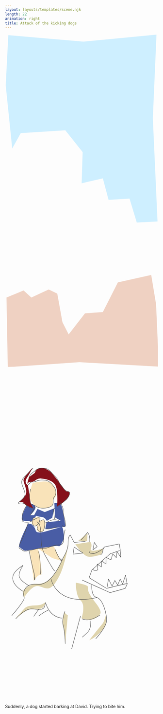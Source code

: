 ```yaml
---
layout: layouts/templates/scene.njk
length: 22
animation: right
title: Attack of the kicking dogs
---
```


<svg viewBox="0 0 590 1280" xmlns="http://www.w3.org/2000/svg" xml:space="preserve" style="fill-rule:evenodd;clip-rule:evenodd;stroke-linejoin:round;stroke-miterlimit:2">
<g transform="matrix(.99928 0 0 .99963 .835 2.843)"><path style="fill:none" d="M-.836-2.844h590.427v1280.48H-.836z"/><clipPath id="a"><path d="M-.836-2.844h590.427v1280.48H-.836z"/></clipPath><g clip-path="url(#a)"><path d="m5.408 1013.07 66.004-27.001 30 27.001 66.996-31.001 33 16 20 110.001 24 47 63-81 69-5 58.004-114.001 128.778-28.856 18.718 112.877 10.5 239.98-305.996-17-277 19-5.004-268Z" style="fill:#efd1c2" transform="matrix(1.00072 0 0 1.00037 -.836 -2.844)"/><path d="m12.475 3.494-10.004 193 25.004 243 32.992-59.004 172.008-10.996 66.996 84-4 120 82-19 22 83 80.996-5.004 28.008 92.004 79.996-4-17.996-397 13.996-322-282 27-289.996-25Z" style="fill:#ceefff" transform="matrix(1.00072 0 0 1.00037 -.836 -2.844)"/></g></g>
</svg>


<svg viewBox="0 0 590 1280" xmlns="http://www.w3.org/2000/svg" xml:space="preserve" style="fill-rule:evenodd;clip-rule:evenodd;stroke-linejoin:round;stroke-miterlimit:10">
<path style="fill:none" d="M-.836-2.844h590.427v1280.48H-.836z" transform="matrix(.99928 0 0 .99963 .835 2.843)"/><path d="M83.088 534.026s-30.887 54.429-12.996 57c17.891 2.57 36.996 3 36.996 3l14-24H97.092s28.738-25.821 17.992-36.004c-10.746-10.184-20.891-6.235-31.996.004Z" style="fill:#495da5"/><path d="m125.092 546.026-13.008 24s17.383 5.894 30.004 7c12.621 1.105 18.996 14.996 18.996 14.996l21.008-11.996 7-36-36.004 14-27.996-12Z" style="fill:#495da5"/><path d="M190.092 524.026s21.933-6.504 28 11c6.066 17.504 14.992 78.996 14.992 78.996l-77.996 10.004 4.996-27.004 55.004-4.996-21.996-13-3-55Z" style="fill:#495da5"/><path d="M89.084 602.022s-42.957 81.847-32.992 91.004c9.965 9.156 20.996 14 20.996 14s96.566-13.778 113.996-18.004c17.43-4.227 18.199 9.351 28.008-11.996 9.808-21.348 8.68-10.153 6.992-35.004-1.687-24.852-6.996-26.996-6.996-26.996l-67 19s-31.516 8.765-34.004-5.004c-2.488-13.77-16-24-16-24l-13-3Z" style="fill:#495da5"/><path d="m318.092 639.026-36.008 29.996 35.008 1.004 1-31ZM271.092 682.026s30.648 46.187 51 48c20.351 1.812 48.996-9 48.996-9l8-23s-54.613 19.07-48 1c6.613-18.071-2-26-2-26l-57.996 9ZM241.088 702.026s-12.902 61.441-25.996 90c-13.094 28.558-30.856 59.547-50.004 60-19.148.453-32.25-14.778-51.004-7.004-18.754 7.773-39.992 41.004-39.992 41.004s-13.445-18.93 2-32c15.445-13.071 28.805-20.211 53-20 24.195.211 47.656-17.625 62-39 14.344-21.375 49.996-93 49.996-93ZM273.088 830.026s-1.25 50.589 19 69c20.25 18.41 3 68 3 68s29.121 9.402 46 3c16.879-6.403 26-20 26-20s9.734-8.086-18.004-43.004-31.203-50.836-28.996-59.996c2.207-9.161-47-17-47-17ZM157.092 904.026s-13.641 11.949-31.004 13c-17.363 1.05-39.242-.305-51 12-11.758 12.304-35 39-35 39s36.766-31.153 52.996-35.004c16.231-3.852 29.473.953 44.008-2.996 14.535-3.95 20-26 20-26ZM231.088 939.026s-14.059 36.148-6.996 58c7.062 21.854 8 68.004 8 68.004l9.996-110.004s-15.449-6.465-11-16ZM389.088 953.026s-4.961 26.007-13.004 34.996c-8.043 8.988-50.996 63.008-50.996 63.008s20.039-7.86 36-24c15.961-16.15 27.238-26.92 28-41.004.762-14.082 0-33 0-33Z" style="fill:#dfd4ad"/><path d="m115.092 407.026-23.004 17-8 29s1.781-10.891 17-11c15.219-.11 19.305-14.797 38.004-13 18.699 1.796 50.473 7.472 57.992 31.996 7.52 24.523 4.004 75.004 4.004 75.004s33.484-20.746 39.004-29c5.519-8.254 14.043-24.411 6.996-27-7.047-2.59-9.637 3.468-18-9-8.363-12.469-44.871-60.598-53.996-68-9.125-7.403-26.766-18.25-42.004-14s-17.996 18-17.996 18Z" style="fill:#85101a"/><path d="M105.088 389.026s-35.48 36.496-33.996 48c1.484 11.504 15.57 38.07 9 53-6.57 14.929-28.004 30-28.004 30s16.055-3.625 22.004 5c5.949 8.625 33.996 18 33.996 18l-8.996-18-11-70s-16.906-8.438-4.004-28c12.902-19.563 21-38 21-38Z" style="fill:#85101a"/><path d="M106.092 447.026s-17.837 48.987-9.382 62.845c8.456 13.858 16.452 26.576 33.374 31.151 16.922 4.574 33.645 3.086 44.008-2.996s12.926-12.211 12-22c-.926-9.789 12.851-16.454 11-28-1.852-11.547-7.492-37.918-26.004-45-18.512-7.082-61.227 1.75-64.996 4ZM108.088 582.026s-10.598 23.894 1.004 26c11.601 2.105 16 6 16 6s-7.914 16.48 7 20c14.914 3.519 19-5.2 23-21 4-15.801-5-25-5-25l-20.004 4s9.27-12.512-.004-14.004c-9.273-1.492-21.996 4.004-21.996 4.004ZM95.084 706.022l16 118s14.449-25.676 25.008-23.996c10.558 1.679-.238-44.453-1.004-64-.766-19.547-9-37-9-37l-31.004 6.996ZM188.088 690.026l27.004 55-33.008-10.004-55.996-36.996 62-8Z" style="fill:#f9e3b9"/><path d="M300.188 413.594c-.426-.216-.906-.029-1.344.062-.393.082-.795.137-1.188.219-.392.082-.763.168-1.156.25-.393.082-.795.169-1.188.25l-1.187.25-12.937 2.687c-5.888 1.223-11.808 2.395-17.688 3.657-.434.093-.884.114-1.281.312-.516.257-.919.679-1.375 1.031-.469.363-1.059.614-1.406 1.094-.41.566-.548 1.292-.813 1.938-.253.618-.537 1.241-.75 1.875-.245.73-.333 1.498-.5 2.25-.405 1.829-.771 3.68-1.219 5.5-.572 2.324-1.442 5.243-4.062 5.875a.492.492 0 0 0-.375.594c.065.269.324.44.593.374 2.471-.604 3.676-2.796 4.407-5.062.743-2.304 1.133-4.703 1.656-7.062.159-.718.234-1.461.469-2.157.207-.614.477-1.211.718-1.812.231-.574.327-1.217.688-1.719.29-.403.793-.574 1.188-.875.407-.311.76-.737 1.218-.969.32-.161.712-.117 1.063-.187 5.896-1.179 11.768-2.465 17.656-3.688 4.318-.896 8.651-1.791 12.969-2.687 1.177-.245 2.353-.475 3.531-.719.425-.088.856-.193 1.281-.281.162-.034.631-.037.532-.156-.043-.052.051.152.062.218.019.115.012.229.031.344.059.353.129.678.188 1.031.172 1.036.358 2.089.531 3.125.46 2.763.915 5.518 1.375 8.282.115.69.229 1.402.344 2.093.025.154.156.46.031.563-.316.258-.805.336-1.188.468-.556.192-1.131.402-1.687.594-1.669.576-3.331 1.143-5 1.719-4.451 1.535-8.893 3.058-13.344 4.594-1.112.384-2.231.77-3.343 1.156-.582.202-1.209.332-1.75.625-.403.218-.687.574-1.032.875-.948.828-1.899 1.667-2.844 2.5-2.49 2.198-4.977 4.396-7.468 6.594-8.212 7.245-16.413 14.505-24.625 21.75-2.464 2.173-4.943 4.326-7.407 6.5-.821.724-1.65 1.46-2.468 2.187-.438.389-.972.712-1.313 1.188-.288.403-.327.91-.5 1.375-.313.842-.63 1.687-.937 2.531-1.382 3.799-2.775 7.607-4.156 11.406-.154.422-.284.828-.438 1.25l-.469 1.282c-.153.422-.315.827-.469 1.25-.17.469-.423.991-.281 1.5.157.559.7.783 1.157 1.062.37.227.722.46 1.093.688l1.125.687 1.125.687c.371.228.723.461 1.094.688 4.131 2.53 8.275 5.032 12.406 7.562 3.396 2.08 6.792 4.171 10.188 6.25l6.781 4.157c1.509.924 3.022 1.857 4.531 2.781.755.462 1.527.913 2.281 1.375l1.126.687c.377.232.747.488 1.124.719.347.213.697.456 1.094.563.719.193 1.427-.053 2.125-.219l1.719-.406c.566-.134 1.121-.272 1.688-.407.566-.134 1.121-.272 1.687-.406 1.132-.268 2.274-.512 3.406-.781 1.699-.403 3.396-.816 5.094-1.219 2.83-.671 5.67-1.36 8.5-2.031 6.793-1.611 13.582-3.201 20.375-4.813 2.264-.537 4.517-1.087 6.781-1.624l1.844-.438.531-.125c-.081.189-.138.374-.218.563-.244.568-.507 1.15-.75 1.718-.231.537-.458 1.057-.688 1.594-.921 2.149-1.829 4.289-2.75 6.438-.199.465-.358 1.187-.844 1.437-.221.114-.509.152-.75.219-.412.115-.837.26-1.25.375l-1.218.343c-2.063.576-4.125 1.144-6.188 1.719-6.189 1.727-12.374 3.461-18.562 5.188-2.889.806-5.8 1.6-8.688 2.406-.413.115-.808.223-1.219.344-.355.104-.693.337-1.062.312-.349-.023-.621-.29-.938-.437-.371-.174-.751-.332-1.125-.5-1.496-.672-3.003-1.36-4.5-2.032-4.864-2.182-9.73-4.348-14.594-6.531-16.836-7.555-33.663-15.132-50.5-22.687a.555.555 0 0 0-.718.281c-.12.268.013.567.281.687 16.837 7.555 33.663 15.133 50.5 22.688 5.238 2.35 10.481 4.681 15.719 7.031 1.496.672 2.995 1.379 4.5 2.031.432.188.842.5 1.312.532.486.033.936-.218 1.406-.344.414-.111.807-.229 1.219-.344 1.238-.345 2.481-.717 3.719-1.062 4.126-1.152 8.249-2.286 12.375-3.438 4.951-1.381 9.924-2.774 14.875-4.156 1.65-.461 3.287-.914 4.938-1.375.552-.154 1.101-.267 1.5-.719.381-.433.557-1.008.781-1.531.23-.537.457-1.088.687-1.625.691-1.612 1.372-3.232 2.063-4.844.23-.537.457-1.056.687-1.594.23-.537.458-1.087.688-1.624.169-.396.441-.823.5-1.25.185-1.35-1.38-.826-2.094-.657-.566.135-1.153.241-1.719.375-1.698.403-3.395.816-5.093 1.219-9.057 2.15-18.1 4.319-27.157 6.469-2.83.672-5.669 1.328-8.5 2-1.698.403-3.395.815-5.093 1.218-.567.135-1.122.272-1.688.407l-1.719.406c-.512.122-1.098.359-1.625.219-.291-.078-.557-.313-.812-.469l-1.125-.687-1.125-.688-1.125-.688c-.755-.461-1.527-.944-2.281-1.406-1.51-.924-3.022-1.826-4.532-2.75-2.264-1.386-4.517-2.77-6.781-4.156-3.396-2.079-6.791-4.171-10.187-6.25-4.126-2.525-8.25-5.037-12.376-7.562-.37-.228-.754-.461-1.124-.688-.742-.454-1.477-.921-2.219-1.375-.182-.111-.63-.259-.688-.469-.06-.218.144-.575.219-.781.162-.447.338-.897.5-1.344.153-.422.315-.828.469-1.25.153-.422.284-.859.437-1.281 1.381-3.799 2.775-7.607 4.156-11.406.307-.845.606-1.685.907-2.532.135-.379.17-.798.406-1.124.298-.414.773-.665 1.156-1 .824-.722 1.648-1.463 2.469-2.188 2.874-2.536 5.751-5.057 8.625-7.594 7.8-6.884 15.574-13.772 23.375-20.656 2.805-2.476 5.632-4.962 8.438-7.438.629-.555 1.248-1.097 1.874-1.656.285-.254.508-.601.844-.781.495-.265 1.063-.349 1.594-.531.557-.191 1.131-.402 1.688-.594l3.343-1.156c4.451-1.536 8.893-3.058 13.344-4.594l3.344-1.156c.556-.192 1.1-.371 1.656-.563.508-.175 1.112-.307 1.531-.656.698-.58.25-1.816.125-2.563-.057-.345-.098-.685-.156-1.031-.518-3.108-1.044-6.235-1.563-9.343-.057-.346-.129-.686-.187-1.032-.058-.345-.099-.686-.156-1.031-.097-.579-.145-1.959-.781-2.281ZM226.094 613.031a.498.498 0 0 0-.5.5c-.16 7.876-.131 16.522-4.25 23.531-1.621 2.759-3.866 5.197-6.125 7.438-3.623 3.594-7.585 6.825-11.25 10.375a.53.53 0 0 0 0 .75.53.53 0 0 0 .75.031c4.125-4 8.57-7.643 12.562-11.781 1.837-1.904 3.629-3.992 4.969-6.281 4.2-7.177 4.182-15.971 4.344-24.032a.527.527 0 0 0-.5-.531ZM86 355.906c-.219.196-.258.532-.062.75 1.128 1.261 2.331 2.464 3.5 3.688 1.089 1.141 2.205 2.398 2.875 3.844 1.247 2.69 1.671 5.538 2.156 8.437.293 1.75.541 3.492.781 5.25.159 1.166.358 2.328.469 3.5.165 1.746.188 3.529.281 5.281.468 8.844-.091 17.722 1.063 26.532 1.106 8.45 3.544 16.944 7.031 24.718 1.774 3.957 3.966 7.696 6.094 11.469 2.68 4.754 5.4 9.476 8.156 14.187 2.143 3.665 4.281 7.331 6.468 10.969.938 1.559 1.9 3.102 2.844 4.657.454.747.861 1.535 1.406 2.218.79.99 1.842 1.782 2.75 2.656.201.193.496.169.688-.031.192-.2.2-.526 0-.719-.876-.842-1.895-1.578-2.656-2.531-.885-1.107-1.548-2.448-2.282-3.656a652.443 652.443 0 0 1-2.812-4.687c-2.169-3.645-4.341-7.269-6.469-10.938a1048.64 1048.64 0 0 1-8.093-14.219c-1.807-3.229-3.675-6.432-5.188-9.812-3.44-7.685-5.819-16.055-6.906-24.407-1.066-8.19-.666-16.457-.938-24.687-.077-2.352-.154-4.751-.375-7.094-.167-1.769-.478-3.552-.718-5.312-.56-4.107-1.052-8.425-2.813-12.219-1.419-3.058-4.305-5.328-6.5-7.781-.195-.219-.531-.258-.75-.063Z" style="fill:#4b4b4b;fill-rule:nonzero" transform="matrix(1.48561 0 0 1.48562 -5.075 65.814)"/><path d="M75.938 345.031a.5.5 0 0 0-.469.531c.313 3.937-.483 7.835-.75 11.75-.108 1.584-.124 3.214.156 4.782a9.453 9.453 0 0 0 1.219 3.281 6.6 6.6 0 0 0 1.5 1.687c4.303 3.493 9.258-1.739 12.375-4.437a57.74 57.74 0 0 1 2.062-1.719 24.818 24.818 0 0 1 2.657-1.781.522.522 0 0 0 .187-.719.522.522 0 0 0-.719-.187c-1.504.891-2.845 1.877-4.187 3-.705.59-1.368 1.21-2.063 1.812-2.444 2.12-6.355 5.883-9.656 3.219a6.264 6.264 0 0 1-1.094-1.125 6.52 6.52 0 0 1-.875-1.656c-.382-1.049-.535-2.172-.593-3.281-.084-1.596.033-3.194.187-4.782.321-3.306.858-6.576.594-9.906a.5.5 0 0 0-.531-.469Z" style="fill:#4b4b4b;fill-rule:nonzero" transform="matrix(1.48561 0 0 1.48562 -5.075 65.814)"/><path d="M90.313 345.656c-1.009.017-2.039.239-3 .532-1.532.466-2.96 1.202-4.375 1.937-2.346 1.218-4.61 2.533-7.125 3.375a.522.522 0 0 0-.313.656.488.488 0 0 0 .625.313c2.566-.859 4.886-2.231 7.281-3.469 1.361-.704 2.747-1.401 4.219-1.844.87-.262 1.774-.456 2.688-.468.417-.006.901.052 1.312.124 1.918.338 2.589.973 2.094 2.969a10.62 10.62 0 0 1-.313 1c-.612 1.726-1.465 3.356-2.125 5.063a17.11 17.11 0 0 0-.656 2.125c-.069.285.121.556.406.625a.505.505 0 0 0 .625-.375c.163-.675.344-1.353.594-2 .191-.494.489-1.14.719-1.657.255-.573.531-1.174.781-1.75.832-1.914 2.373-5.572-.469-6.624a6.982 6.982 0 0 0-1.468-.407 8.39 8.39 0 0 0-1.5-.125ZM60.313 312.438c-.249-.156-.564-.062-.719.187-4.344 6.944-8.518 14.202-10.875 22.094-1.103 3.691-1.926 7.789-1.313 11.656.204 1.283.744 2.425 1.125 3.656.426 1.373.182 2.689.188 4.094.003.813.105 1.738.781 2.281.483.388 1.353.573 1.844.719.902.269 1.789.478 2.719.625 3.213.509 6.486.326 9.718.125 1.263-.078 2.61-.028 3.844-.344 1.74-.445 3.252-1.612 4.875-2.343a.494.494 0 0 0 .25-.657.528.528 0 0 0-.687-.25c-1.562.704-3.017 1.823-4.688 2.25-1.596.408-3.395.348-5.031.438-3.139.172-6.351.217-9.438-.469-1.085-.241-1.482-.38-2.531-.75-.08-.028-.153-.103-.219-.156-.707-.575-.422-2.083-.375-2.813.088-1.363-.041-2.486-.5-3.781-.326-.923-.692-1.808-.843-2.781-.659-4.227.419-8.711 1.75-12.688 2.419-7.23 6.283-13.908 10.312-20.343.156-.249.061-.595-.187-.75Z" style="fill:#4b4b4b;fill-rule:nonzero" transform="matrix(1.48561 0 0 1.48562 -5.075 65.814)"/><path d="M81.344 316.625a.544.544 0 0 0-.719.25c-3.692 7.542-7.011 15.35-12.406 21.875a.516.516 0 0 0 .062.719.479.479 0 0 0 .688-.063c5.45-6.587 8.888-14.449 12.625-22.062a.544.544 0 0 0-.25-.719ZM101.906 350.875c-.738.136-1.466.44-2.093.719-2.505 1.112-4.757 2.82-7.407 3.594a.504.504 0 0 0 .282.968c2.697-.79 4.98-2.493 7.531-3.625.922-.409 2.351-1.061 3.343-.5.602.341.856 1.136 1.094 1.719.658 1.611 1.041 3.337 1.25 5.062.665 5.487-.522 11.054-2 16.313-.198.704-.414 1.393-.625 2.094-.329 1.094-.54 1.927-1.531 2.562-1.126.722-2.516.992-3.812 1.188-1.158.175-2.389.387-3.563.25-2.872-.335-4.975-2.561-6.219-5.031-.463-.921-.988-2.106-1-3.157-.012-1.188 1.247-2.584 1.75-3.593a.542.542 0 0 0-.25-.719c-.262-.131-.588-.044-.718.219-.636 1.278-1.859 2.578-1.844 4.093.014 1.429.744 3.003 1.437 4.219 1.448 2.54 3.711 4.684 6.719 5.031 1.27.147 2.591-.09 3.844-.281 1.446-.221 2.967-.538 4.218-1.344 1.207-.777 1.572-1.796 1.969-3.125.319-1.064.653-2.144.938-3.219 1.433-5.402 2.51-11.135 1.562-16.718-.305-1.799-.849-3.578-1.656-5.219-.247-.502-.57-.939-1.063-1.219-.656-.373-1.417-.417-2.156-.281ZM137.844 369.469c-3.559.999-7.1 2.087-10.656 3.093-2.507.71-5.049 1.406-7.626 1.813-3.463.547-6.954.124-10.437.125-.278 0-.5.222-.5.5s.222.5.5.5c3.538 0 7.073.417 10.594-.125 6.257-.963 12.327-3.204 18.406-4.906a.538.538 0 0 0 .375-.657c-.079-.282-.374-.422-.656-.343Z" style="fill:#4b4b4b;fill-rule:nonzero" transform="matrix(1.48561 0 0 1.48562 -5.075 65.814)"/><path d="M129.562 350.688c-3.058.302-6.074 1.422-8.906 2.562-4.919 1.98-9.609 4.512-14.5 6.562-.256.108-.357.401-.25.657.108.256.4.357.656.25 5.483-2.297 10.713-5.207 16.313-7.219 2.184-.785 4.459-1.525 6.781-1.75 4.61-.446 9.195 1.242 13.719 1.844a.516.516 0 0 0 .594-.438.57.57 0 0 0-.469-.625c-4.614-.61-9.236-2.308-13.938-1.843ZM132.5 321.312a.5.5 0 0 0-.719.094c-.832 1.077-2.094 2.022-2.562 3.344-.319.9-.153 2.035-.125 2.906.041 1.324.131 2.65.25 3.969.532 5.914 1.618 11.76 2.312 17.656a.505.505 0 0 0 1-.125c-.691-5.886-1.766-11.719-2.281-17.625a68.802 68.802 0 0 1-.219-3.906c-.019-.654-.052-1.315-.062-1.969a1.58 1.58 0 0 1 .094-.562c.432-1.19 1.652-2.061 2.406-3.032a.537.537 0 0 0-.094-.75ZM143.844 304.094a.491.491 0 0 0-.656.25.505.505 0 0 0 .281.656c3.601 1.525 5.243 5.111 6.656 8.531.583 1.412 1.095 2.855 1.719 4.25.61 1.365 1.205 2.583 1.468 4.063.739 4.152.008 8.411.75 12.562 1.14 6.372 3.191 12.549 4.407 18.906.212 1.111.435 2.224.593 3.344.259 1.835.299 3.665.532 5.5.198 1.557.536 3.053.031 4.594-.445 1.357-2.213 2.603-3.625 2.031-1.333-.54-2.315-1.871-3.406-2.75-.229-.184-.535-.166-.719.063-.184.228-.166.566.063.75 1.187.953 2.202 2.358 3.656 2.937 2.458.98 4.917-1.369 5.312-3.687.259-1.514-.168-3.031-.312-4.532-.162-1.69-.261-3.379-.5-5.062-.323-2.271-.77-4.515-1.282-6.75-1.185-5.182-2.803-10.297-3.75-15.531-.749-4.146-.007-8.411-.75-12.563-.363-2.031-1.341-3.765-2.124-5.656-.591-1.424-1.124-2.873-1.75-4.281-1.429-3.211-3.238-6.198-6.594-7.625ZM98.156 247.844a40.815 40.815 0 0 0-6.781.687c-3.949.742-7.435 2.846-11.281 3.907-1.002.276-2.05.531-3.094.562-1.817.054-3.578-.241-5.375.219-1.082.276-2.097 1.155-2.937 1.843-1.871 1.533-3.59 3.277-5.313 4.969a.53.53 0 0 0 .75.75c1.814-1.782 3.623-3.611 5.625-5.187.607-.478 1.353-1.151 2.125-1.344 1.715-.429 3.419-.134 5.156-.188 1.129-.034 2.26-.294 3.344-.593 3.815-1.053 7.273-3.172 11.188-3.907 4.696-.881 9.706-.788 14.437-.25 2.699.308 5.532.742 8 1.938 5.337 2.587 9.736 6.989 13.469 11.5 2.438 2.946 4.651 6.047 6 9.656 1.855 4.964 2.152 10.663-.157 15.532-1.513 3.191-4.379 5.5-5.124 9.062-1.042 4.979 1.009 10.548-1.563 15.219-2.579 4.683-9.102 6.63-13.937 7.593a53.055 53.055 0 0 1-13.844.907c-2.9-.193-5.865-.624-8.594-1.657-3.435-1.3-6.388-3.651-9.656-5.312-1.855-.943-3.706-1.987-5.656-2.719-1.468-.55-3.634-1.06-4.594-2.469a1.894 1.894 0 0 1-.219-.406c-.204-.57-.412-1.109-.594-1.687a33.223 33.223 0 0 1-.5-1.75c-.585-2.314-.939-4.684-1.125-7.063-.234-3.002-.271-6.021-.281-9.031-.005-1.413-.029-2.839.094-4.25.363-4.171 1.599-8.228 2.312-12.344a.511.511 0 0 0-.406-.593.512.512 0 0 0-.594.406c-.718 4.144-1.946 8.237-2.312 12.437-.23 2.643-.111 5.321-.063 7.969.045 2.432.156 4.895.438 7.312.283 2.434.734 4.848 1.469 7.188.206.659.483 1.736.937 2.406 1.234 1.822 3.896 2.333 5.781 3.094 1.955.789 3.855 1.86 5.719 2.844 2.993 1.58 5.726 3.733 8.906 4.937 3.751 1.421 7.897 1.781 11.875 1.813 4.242.033 8.525-.366 12.657-1.344 4.801-1.136 10.549-3.171 13.093-7.781 2.661-4.822.585-10.377 1.657-15.5.719-3.439 3.595-5.757 5.062-8.844 2.434-5.12 2.139-11.117.188-16.344-1.491-3.992-3.99-7.448-6.75-10.656-3.734-4.338-8.004-8.569-13.219-11.094-2.902-1.405-6.293-1.861-9.469-2.156-2.246-.209-4.55-.324-6.844-.281Z" style="fill:#4b4b4b;fill-rule:nonzero" transform="matrix(1.48561 0 0 1.48562 -5.075 65.814)"/><path d="M76.281 217a.518.518 0 0 0-.718.094c-2.65 3.432-5.812 6.448-8.907 9.468-4.277 4.175-8.657 8.27-12.687 12.688-3.375 3.7-7.328 7.909-7.813 13.156-.319 3.453.567 6.928 1.625 10.188 1.484 4.572 3.477 8.952 5.032 13.5 1.148 3.359 2.2 6.97 1.812 10.562-.447 4.141-3.403 7.529-6.125 10.469-1.454 1.57-2.99 3.05-4.562 4.5-1.169 1.077-2.347 1.854-3.688 2.687-.592.369-1.212.735-1.719 1.219-.851.814-2.121 3.284-.187 3.688 1.285.268 2.743-.438 3.969-.688 1.277-.26 2.703-.167 4-.156.648.006 1.294.029 1.937.125 4.238.633 7.757 3.825 10.969 6.406 2.309 1.856 4.593 3.51 7.25 4.844.926.465 1.999.725 3 .969 2.082.506 4.198.817 6.312 1.156a.515.515 0 0 0 .594-.437.546.546 0 0 0-.437-.626c-2.087-.334-4.164-.625-6.219-1.124-.92-.224-1.931-.446-2.781-.876-.975-.492-1.956-1.005-2.875-1.593-1.454-.929-2.814-2.047-4.157-3.125-3.124-2.51-6.438-5.466-10.437-6.438-1.725-.419-3.461-.332-5.219-.312-.391.004-1.111-.022-1.562.031-.38.044-.818.159-1.188.25-.672.166-1.32.367-2 .5-.756.148-1.284.343-1.031-.594.038-.14.088-.309.156-.437a2.62 2.62 0 0 1 .281-.375c.308-.359.435-.489.813-.781.322-.249.718-.537 1.062-.75.793-.494 1.629-.935 2.375-1.5 1.203-.913 2.291-2.016 3.375-3.063 1.561-1.508 3.082-3.079 4.469-4.75 2.23-2.686 4.274-5.537 4.656-9.094.265-2.468-.162-4.862-.75-7.25-1.384-5.626-3.964-10.847-5.843-16.312-1.173-3.41-2.209-7.076-1.875-10.719.457-5 4.328-9.049 7.531-12.562 4.448-4.88 9.299-9.369 14-14 2.663-2.625 5.367-5.285 7.656-8.25a.483.483 0 0 0-.094-.688Z" style="fill:#4b4b4b;fill-rule:nonzero" transform="matrix(1.48561 0 0 1.48562 -5.075 65.814)"/><path d="M97.938 216.906c-4.013.26-7.955 1.243-11.438 3.094-1.989 1.057-3.657 2.48-5.406 3.875-1.435 1.144-2.895 2.219-4.344 3.344-4.934 3.831-9.659 7.857-11.406 14.093a.506.506 0 0 0 .344.626.507.507 0 0 0 .625-.344c1.781-6.369 6.909-10.383 11.937-14.25 1.164-.896 2.32-1.772 3.469-2.688 1.701-1.356 3.316-2.754 5.25-3.781 6.74-3.58 15.311-3.749 22.562-1.75 4.393 1.211 8.037 3.773 11.188 7 1.823 1.867 3.462 3.917 5.219 5.844 4.135 4.535 8.764 8.531 12.374 13.531 2.506 3.47 4.04 7.571 6.313 11.188 2.508 3.989 5.433 7.707 8.344 11.406 1.618 2.056 3.174 4.206 5.093 6 1.641 1.533 3.497 2.912 5.563 3.812 1.228.536 2.602.259 3.844.688.621.214 1.148.654 1.593 1.125 1.613 1.706 1.562 4.115 1.032 6.281-.282 1.152-.721 2.253-1.25 3.312a25.52 25.52 0 0 1-2.75 4.313c-1.393 1.774-2.935 3.409-4.532 5a128.266 128.266 0 0 1-8.874 8.031c-4.448 3.673-9.081 7.106-13.719 10.532a.543.543 0 0 0-.125.75c.174.235.514.267.75.093 5.009-3.7 10.012-7.397 14.781-11.406 3.087-2.596 6.086-5.335 8.906-8.219.949-.97 1.882-1.925 2.75-2.968a35.977 35.977 0 0 0 1.813-2.344c2.724-3.897 5.958-10.853 1.406-14.656-.431-.361-.9-.659-1.438-.844-1.116-.385-2.317-.181-3.437-.532-1.984-.621-4.093-2.317-5.594-3.718-2.249-2.102-4.051-4.708-5.937-7.125-2.555-3.275-5.129-6.575-7.344-10.094-2.288-3.635-3.823-7.73-6.344-11.219-3.635-5.032-8.303-9.062-12.468-13.625-1.766-1.934-3.418-3.969-5.25-5.843-3.279-3.355-7.09-6.055-11.657-7.313a36.227 36.227 0 0 0-11.843-1.219ZM65.75 431.625a.513.513 0 0 0-.406.594c2.553 12.833 5.156 25.63 8.125 38.375 1.484 6.373 3.107 12.721 4.719 19.062.786 3.097 1.069 6.249 1.156 9.438.034 1.249.064 2.205-.188 3.375-.216 1.007-1.124 3.715.313 4.219.37.129.845.087 1.187-.094 1.215-.645.834-2.516.719-3.594a24.596 24.596 0 0 1-.094-1.125c-.027-.492-.006-.43.032-.906a.534.534 0 0 0-.5-.563.51.51 0 0 0-.563.469c.029-.579.175-1.142.156-1.813-.103-3.726-.561-7.244-1.5-10.843-4.849-18.587-8.812-37.385-12.562-56.219-.054-.272-.322-.429-.594-.375Zm14.5 69.437c-.025.307-.057.407-.031.876.019.35.088.807.125 1.156.02.188.045.374.062.562.034.362.272 2.23-.593 2.032-.132-.031-.034-.732-.032-.75.056-.551.164-1.086.282-1.626.171-.787.143-1.535.187-2.25ZM90.625 433.469a.481.481 0 0 0-.406.562c.965 5.787 2.194 11.55 2.906 17.375.599 4.899.769 9.851.875 14.782.111 5.199.134 10.395.281 15.593.054 1.895.172 3.796.282 5.688.045.776.063 1.554.25 2.312.337 1.369 1.081 2.586 1.625 3.875.113.27.417.395.687.282a.522.522 0 0 0 .281-.688c-.521-1.235-1.237-2.408-1.562-3.719-.282-1.135-.214-2.403-.281-3.562-.083-1.411-.179-2.806-.219-4.219-.149-5.196-.193-10.397-.313-15.594-.114-4.964-.297-9.943-.906-14.875-.721-5.839-1.937-11.605-2.906-17.406a.513.513 0 0 0-.594-.406ZM132.875 427.031a.507.507 0 0 0-.281.657c3.382 8.49 7.086 16.892 12.156 24.531a77.574 77.574 0 0 0 2.5 3.531c.606.81 1.249 1.786 1.969 2.5.168.167.383.282.625.25.018-.002.17-.035.218-.062-.004-.008.005-.024 0-.032a.17.17 0 0 0 .032 0c.062-.013.27-.335.281-.406.147-.905-.325-1.996-.563-2.844-.331-1.18-.68-2.362-.937-3.562-.061-.287-.369-.468-.656-.406a.524.524 0 0 0-.407.624c.317 1.474.792 2.922 1.188 4.376.014.051.017.104.031.156-.023-.03-.039-.065-.062-.094a71.572 71.572 0 0 1-1.719-2.281c-.831-1.154-1.643-2.301-2.406-3.5-4.635-7.279-8.124-15.16-11.313-23.157a.507.507 0 0 0-.656-.281Z" style="fill:#4b4b4b;fill-rule:nonzero" transform="matrix(1.48561 0 0 1.48562 -5.075 65.814)"/><path d="M63.219 359.781c-.265-.085-.54.08-.625.344-2.041 6.36-4.189 12.679-6.344 19-2.353 6.901-4.826 13.776-7.875 20.406-1.054 2.293-2.219 4.51-3.375 6.75-2.101 4.072-4.251 8.327-5.312 12.813-.413 1.745-.782 3.826 0 5.531.982 2.143 3.63 2.526 5.437 3.656 1.42.888 2.376 2.342 3.875 3.157 2.187 1.187 4.707 1.731 7.188 1.593 3.246-.181 6.378-1.347 9.531-2.031 1.288-.279 2.628-.288 3.937-.375 1.22-.081 2.364-.281 3.563-.531 5.801-1.213 11.383-3.324 17.312-3.906 2.936-.289 5.933-.081 8.875-.032 3.011.05 5.954-.031 8.938-.468 3.422-.502 6.785-1.794 10-3 3.218-1.208 6.395-2.391 9.718-3.282 5.007-1.342 10.165-2.222 15.344-2.437 1.757-.073 3.547-.087 5.282-.375.324-.054.666-.121.968-.25.731-.313 1.462-.989 2.032-1.532 4.473-4.259 4.277-11.208 4.593-16.874.39-6.987 1.334-13.792 3.688-20.407a.536.536 0 0 0-.313-.687.535.535 0 0 0-.687.312c-2.387 6.712-3.356 13.662-3.75 20.75-.294 5.285-.094 12.169-4.281 16.156-.481.458-1.102 1.044-1.719 1.313-.677.295-1.452.252-2.188.313-1.492.123-2.972.19-4.469.25-4.961.197-9.993 1.152-14.781 2.437-3.914 1.05-7.637 2.55-11.437 3.937-2.621.957-5.347 1.937-8.125 2.344a44.654 44.654 0 0 1-5.844.469c-3.974.056-7.971-.359-11.937.031-5.969.587-11.568 2.714-17.407 3.938a24.956 24.956 0 0 1-3.468.5c-1.362.09-2.723.084-4.063.375-5.568 1.206-10.552 3.518-16.031.562-1.473-.794-2.38-2.247-3.781-3.125-1.485-.929-4.263-1.465-5.063-3.218-.821-1.801-.199-4.124.313-5.907 1.249-4.35 3.353-8.47 5.437-12.469 4.639-8.899 8.048-18.264 11.281-27.75 2-5.865 4.013-11.755 5.907-17.656.084-.264-.08-.54-.344-.625Z" style="fill:#4b4b4b;fill-rule:nonzero" transform="matrix(1.48561 0 0 1.48562 -5.075 65.814)"/><path d="M230.697 480.001c10.649 6.188 13.815 0 13.815 0l-1.839-13.815 11.052 7.368.918-15.657 11.055 8.289-.007-17.503 12.902 6.451 4.597-15.661 9.21 10.131 1.85-15.653 10.123 14.732-1.834-18.416M268.458 526.051l3.684-21.183 9.214 18.42 7.368-14.736 7.36 11.969 6.455-15.653 6.439 12.89 7.376-23.021 3.684 20.262M182.805 421.978l-2.763 18.42 25.788-2.763-23.025-15.657ZM231.618 429.346l3.68-19.345 7.372 11.056-11.052 8.289ZM201.218 403.554l16.585-19.338c7.497 8.153 5.526 23.946 5.526 23.946" style="fill:none;fill-rule:nonzero;stroke:#4b4b4b;stroke-width:1px" transform="matrix(1.48561 0 0 1.48562 -5.075 65.814)"/><path d="m212.277 407.241-29.476 2.76-10.127-19.338c-5.555 6.519-5.055 7.383-5.523 23.947-.467 16.563-12.901 34.994-12.901 34.994s-27.483 73.378-66.305 69.079c-38.822-4.299-37.955 26.961-35.005 34.073 2.95 7.113-32.235 46.971-32.235 46.971" style="fill:none;fill-rule:nonzero;stroke:#4b4b4b;stroke-width:1px" transform="matrix(1.48561 0 0 1.48562 -5.075 65.814)"/><path d="M51.101 537.103s-53.619-27.85-11.973-59.865c23.878-18.356.472-.331.628 17.957.117 13.61 26.081 27.138 26.081 27.138M122.939 504.868s12.952 72.478 119.731 47.831" style="fill:none;fill-rule:nonzero;stroke:#4b4b4b;stroke-width:1px" transform="matrix(1.48561 0 0 1.48562 -5.075 65.814)"/><path d="M228.858 519.604s-3.18 28.799 12.894 33.156c16.075 4.357 28.095 46.899 24.867 63.549-3.227 16.65-27.633 43.287-27.633 43.287" style="fill:none;fill-rule:nonzero;stroke:#4b4b4b;stroke-width:1px" transform="matrix(1.48561 0 0 1.48562 -5.075 65.814)"/><path d="M250.041 597.889s-25.557 19.28-46.053 10.131M199.379 600.648l-23.018 85.657M158.859 588.679s-8.955 21.859-4.605 35.919c4.349 14.06 5.529 47.892 5.529 47.892M30.836 608.016s23.248-26.212 41.452-25.784c18.204.428 33.555 6.573 34.994-11.973s1.188 29.958 43.284 35.915M90.708 583.153l-12.901 18.416" style="fill:none;fill-rule:nonzero;stroke:#4b4b4b;stroke-width:1px" transform="matrix(1.48561 0 0 1.48562 -5.075 65.814)"/><path d="M90.708 600.652s16.977-12.854 24.863-14.736M260.172 424.741s-32.447 25.766-38.682 8.289" style="fill:none;fill-rule:nonzero;stroke:#4b4b4b;stroke-width:1px" transform="matrix(1.48561 0 0 1.48562 -5.075 65.814)"/>
</svg>

Suddenly, a dog started barking at David. Trying to bite him.